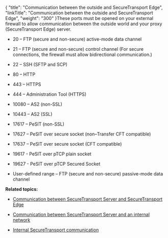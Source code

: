 {
    "title": "Communication between the outside and SecureTransport Edge",
    "linkTitle": "Communication between the outside and SecureTransport Edge",
    "weight": "300"
}These ports must be opened on your external firewall to allow communication between the outside world and your proxy (SecureTransport Edge) server.

-   20 – FTP (secure and non-secure) active-mode data channel
-   21 – FTP (secure and non-secure) control channel (For secure connections, the firewall must allow bidirectional communication.)
-   22 – SSH (SFTP and SCP)
-   80 – HTTP
-   443 – HTTPS
-   444 – Administration Tool (HTTPS)
-   10080 – AS2 (non-SSL)
-   10443 – AS2 (SSL)
-   17617 – PeSIT (non-SSL)
-   17627 – PeSIT over secure socket (non–Transfer CFT compatible)
-   17637 – PeSIT over secure socket (CFT compatible)
-   19617 - PeSIT over pTCP plain socket
-   19627 - PeSIT over pTCP Secured Socket
-   User-defined range – FTP (secure and non-secure) passive-mode data channel

**Related topics:**

-   [Communication between SecureTransport Server and SecureTransport Edge](../r_st_communication_between)
-   [Communication between SecureTransport Server and an internal network](../r_st_communication_between_server_internal_network)
-   [Internal SecureTransport communication](../r_st_internal_communication)
